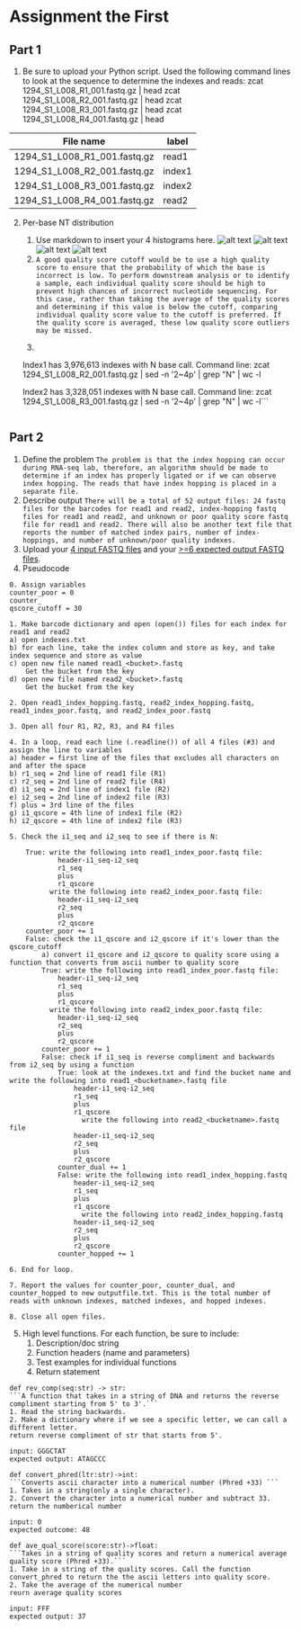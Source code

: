 # Assignment the First

## Part 1
1. Be sure to upload your Python script.
Used the following command lines to look at the sequence to determine the indexes and reads:
zcat 1294_S1_L008_R1_001.fastq.gz | head
zcat 1294_S1_L008_R2_001.fastq.gz | head
zcat 1294_S1_L008_R3_001.fastq.gz | head
zcat 1294_S1_L008_R4_001.fastq.gz | head

| File name | label |
|---|---|
| 1294_S1_L008_R1_001.fastq.gz | read1 |
| 1294_S1_L008_R2_001.fastq.gz | index1 |
| 1294_S1_L008_R3_001.fastq.gz | index2 |
| 1294_S1_L008_R4_001.fastq.gz | read2 |

2. Per-base NT distribution
    1. Use markdown to insert your 4 histograms here.
    ![alt text](https://github.com/jlee26/Demultiplex/blob/master/Assignment-the-first/index1.png)
    ![alt text](https://github.com/jlee26/Demultiplex/blob/master/Assignment-the-first/index2.png)
    ![alt text](https://github.com/jlee26/Demultiplex/blob/master/Assignment-the-first/read1.png)
    ![alt text](https://github.com/jlee26/Demultiplex/blob/master/Assignment-the-first/read2.png)
    2. ```A good quality score cutoff would be to use a high quality score to ensure that the probability of which the base is incorrect is low. To perform downstream analysis or to identify a sample, each individual quality score should be high to prevent high chances of incorrect nucleotide sequencing. For this case, rather than taking the average of the quality scores and determining if this value is below the cutoff, comparing individual quality score value to the cutoff is preferred. If the quality score is averaged, these low quality score outliers may be missed.```
    3. ```
    Index1 has 3,976,613 indexes with N base call. Command line: zcat 1294_S1_L008_R2_001.fastq.gz | sed -n '2~4p' | grep "N" | wc -l
    
    Index2 has 3,328,051 indexes with N base call. Command line: zcat 1294_S1_L008_R3_001.fastq.gz |
 sed -n '2~4p' | grep "N" | wc -l```
    ```
## Part 2
1. Define the problem
```The problem is that the index hopping can occur during RNA-seq lab, therefore, an algorithm should be made to determine if an index has properly ligated or if we can observe index hopping. The reads that have index hopping is placed in a separate file.```
2. Describe output
```There will be a total of 52 output files: 24 fastq files for the barcodes for read1 and read2, index-hopping fastq files for read1 and read2, and unknown or poor quality score fastq file for read1 and read2. There will also be another text file that reports the number of matched index pairs, number of index-hoppings, and number of unknown/poor quality indexes.```
3. Upload your [4 input FASTQ files](../TEST-input_FASTQ) and your [>=6 expected output FASTQ files](../TEST-output_FASTQ).
4. Pseudocode
```
0. Assign variables
counter_poor = 0
counter_
qscore_cutoff = 30

1. Make barcode dictionary and open (open()) files for each index for read1 and read2
a) open indexes.txt
b) for each line, take the index column and store as key, and take index sequence and store as value
c) open new file named read1_<bucket>.fastq
    Get the bucket from the key
d) open new file named read2_<bucket>.fastq
    Get the bucket from the key

2. Open read1_index_hopping.fastq, read2_index_hopping.fastq, read1_index_poor.fastq, and read2_index_poor.fastq

3. Open all four R1, R2, R3, and R4 files

4. In a loop, read each line (.readline()) of all 4 files (#3) and assign the line to variables
a) header = first line of the files that excludes all characters on and after the space
b) r1_seq = 2nd line of read1 file (R1)
c) r2_seq = 2nd line of read2 file (R4)
d) i1_seq = 2nd line of index1 file (R2)
e) i2_seq = 2nd line of index2 file (R3)
f) plus = 3rd line of the files
g) i1_qscore = 4th line of index1 file (R2)
h) i2_qscore = 4th line of index2 file (R3)

5. Check the i1_seq and i2_seq to see if there is N:
    
    True: write the following into read1_index_poor.fastq file:
            header-i1_seq-i2_seq
            r1_seq
            plus
            r1_qscore
          write the following into read2_index_poor.fastq file:
            header-i1_seq-i2_seq
            r2_seq
            plus
            r2_qscore
    counter_poor += 1
    False: check the i1_qscore and i2_qscore if it's lower than the qscore_cutoff
        a) convert i1_qscore and i2_qscore to quality score using a function that converts from ascii number to quality score
        True: write the following into read1_index_poor.fastq file:
            header-i1_seq-i2_seq
            r1_seq
            plus
            r1_qscore
          write the following into read2_index_poor.fastq file:
            header-i1_seq-i2_seq
            r2_seq
            plus
            r2_qscore
        counter_poor += 1
        False: check if i1_seq is reverse compliment and backwards from i2_seq by using a function
            True: look at the indexes.txt and find the bucket name and write the following into read1_<bucketname>.fastq file
                header-i1_seq-i2_seq
                r1_seq
                plus
                r1_qscore
                  write the following into read2_<bucketname>.fastq file
                header-i1_seq-i2_seq
                r2_seq
                plus
                r2_qscore
            counter_dual += 1
            False: write the following into read1_index_hopping.fastq
                header-i1_seq-i2_seq
                r1_seq
                plus
                r1_qscore
                  write the following into read2_index_hopping.fastq
                header-i1_seq-i2_seq
                r2_seq
                plus
                r2_qscore
            counter_hopped += 1

6. End for loop.

7. Report the values for counter_poor, counter_dual, and counter_hopped to new outputfile.txt. This is the total number of reads with unknown indexes, matched indexes, and hopped indexes.

8. Close all open files.
```
5. High level functions. For each function, be sure to include:
    1. Description/doc string
    2. Function headers (name and parameters)
    3. Test examples for individual functions
    4. Return statement
```
def rev_comp(seq:str) -> str:
```A function that takes in a string of DNA and returns the reverse compliment starting from 5' to 3'.```
1. Read the string backwards.
2. Make a dictionary where if we see a specific letter, we can call a different letter.
return reverse compliment of str that starts from 5'.

input: GGGCTAT
expected output: ATAGCCC
```
```
def convert_phred(ltr:str)->int:
```Converts ascii character into a numerical number (Phred +33) ```
1. Takes in a string(only a single character).
2. Convert the character into a numerical number and subtract 33.
return the numberical number

input: 0
expected outcome: 48
```

```
def ave_qual_score(score:str)->float:
```Takes in a string of quality scores and return a numerical average quality score (Phred +33).```
1. Take in a string of the quality scores. Call the function convert_phred to return the the ascii letters into quality score.
2. Take the average of the numerical number
reurn average quality scores

input: FFF
expected output: 37
```
